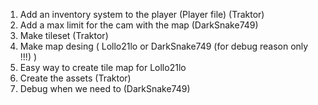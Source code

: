 1. Add an inventory system to the player (Player file) (Traktor)
2. Add a max limit for the cam with the map (DarkSnake749)
3. Make tileset (Traktor)
4. Make map desing ( Lollo21lo or DarkSnake749 (for debug reason only !!!) )
5. Easy way to create tile map for Lollo21lo
6. Create the assets (Traktor)
7. Debug when we need to (DarkSnake749)
